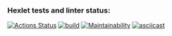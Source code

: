 ### Hexlet tests and linter status:
[![Actions Status](https://github.com/VPactually/java-project-71/actions/workflows/hexlet-check.yml/badge.svg)](https://github.com/VPactually/java-project-71/actions)
[![build](https://github.com/VPactually/java-project-71/actions/workflows/build.yml/badge.svg)](https://github.com/VPactually/java-project-71/actions/workflows/build.yml)
[![Maintainability](https://api.codeclimate.com/v1/badges/179a176edd48beeb9c77/maintainability)](https://codeclimate.com/github/VPactually/java-project-71/maintainability)
[![asciicast](https://asciinema.org/a/6jVMNB2XAi3gYS0EMGpBocFBD.svg)](https://asciinema.org/a/6jVMNB2XAi3gYS0EMGpBocFBD)
